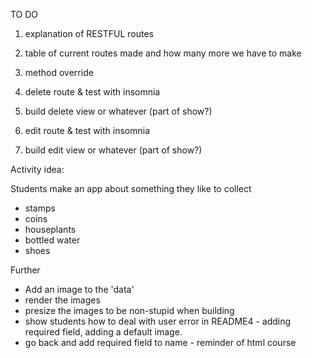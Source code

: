 TO DO

1. explanation of RESTFUL routes
1. table of current routes made and how many more we have to make

1. method override

1. delete route &  test with insomnia
1. build delete view or whatever (part of show?)

1. edit route & test with insomnia
1. build edit view or whatever (part of show?)


Activity idea:

Students make an app about something they like to collect

- stamps
- coins
- houseplants
- bottled water
- shoes


Further
- Add an image to the 'data'
- render the images
- presize the images to be non-stupid when building
- show students how to deal with user error in README4 - adding required field, adding a default image.  
- go back and add required field to name  - reminder of html course
